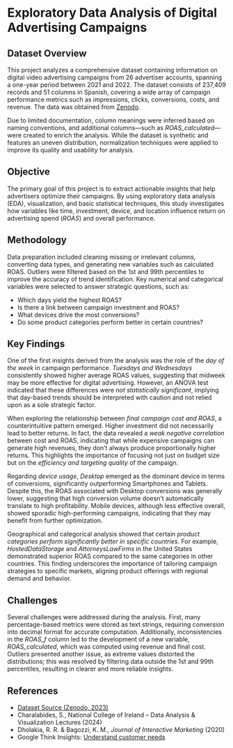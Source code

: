 # Exploratory Data Analysis of Digital Advertising Campaigns

## Dataset Overview

This project analyzes a comprehensive dataset containing information on digital video advertising campaigns from 26 advertiser accounts, spanning a one-year period between 2021 and 2022. The dataset consists of 237,409 records and 51 columns in Spanish, covering a wide array of campaign performance metrics such as impressions, clicks, conversions, costs, and revenue. The data was obtained from [Zenodo](https://zenodo.org/records/7965793).

Due to limited documentation, column meanings were inferred based on naming conventions, and additional columns—such as *ROAS_calculated*—were created to enrich the analysis. While the dataset is synthetic and features an uneven distribution, normalization techniques were applied to improve its quality and usability for analysis.

## Objective

The primary goal of this project is to extract actionable insights that help advertisers optimize their campaigns. By using exploratory data analysis (EDA), visualization, and basic statistical techniques, this study investigates how variables like time, investment, device, and location influence return on advertising spend (*ROAS*) and overall performance.

## Methodology

Data preparation included cleaning missing or irrelevant columns, converting data types, and generating new variables such as calculated ROAS. Outliers were filtered based on the 1st and 99th percentiles to improve the accuracy of trend identification. Key numerical and categorical variables were selected to answer strategic questions, such as:

- Which days yield the highest ROAS?  
- Is there a link between campaign investment and ROAS?  
- What devices drive the most conversions?  
- Do some product categories perform better in certain countries?

## Key Findings

One of the first insights derived from the analysis was the role of the *day of the week* in campaign performance. *Tuesdays and Wednesdays* consistently showed higher average ROAS values, suggesting that midweek may be more effective for digital advertising. However, an ANOVA test indicated that these differences were *not statistically significant*, implying that day-based trends should be interpreted with caution and not relied upon as a sole strategic factor.

When exploring the relationship between *final campaign cost and ROAS*, a counterintuitive pattern emerged. Higher investment did not necessarily lead to better returns. In fact, the data revealed a *weak negative correlation* between cost and ROAS, indicating that while expensive campaigns can generate high revenues, they don’t always produce proportionally higher returns. This highlights the importance of focusing not just on budget size but on the *efficiency and targeting quality* of the campaign.

Regarding *device usage*, *Desktop* emerged as the dominant device in terms of conversions, significantly outperforming Smartphones and Tablets. Despite this, the ROAS associated with Desktop conversions was generally lower, suggesting that high conversion volume doesn’t automatically translate to high profitability. Mobile devices, although less effective overall, showed sporadic high-performing campaigns, indicating that they may benefit from further optimization.

Geographical and categorical analysis showed that certain *product categories perform significantly better in specific countries*. For example, *HostedDataStorage* and *AttorneysLawFirms* in the United States demonstrated superior ROAS compared to the same categories in other countries. This finding underscores the importance of tailoring campaign strategies to specific markets, aligning product offerings with regional demand and behavior.

## Challenges

Several challenges were addressed during the analysis. First, many percentage-based metrics were stored as text strings, requiring conversion into decimal format for accurate computation. Additionally, inconsistencies in the *ROAS_f* column led to the development of a new variable, *ROAS_calculated*, which was computed using revenue and final cost. Outliers presented another issue, as extreme values distorted the distributions; this was resolved by filtering data outside the 1st and 99th percentiles, resulting in clearer and more reliable insights.

## References

- [Dataset Source (Zenodo, 2023)](https://zenodo.org/records/7965793)  
- Charalabides, S., National College of Ireland – Data Analysis & Visualization Lectures (2024)  
- Dholakia, R. R. & Bagozzi, K. M., *Journal of Interactive Marketing* (2020)  
- Google Think Insights: [Understand customer needs](https://www.thinkwithgoogle.com/consumer-insights/consumer-journey/understand-customer-needs/)
